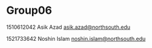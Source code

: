 # Group06

1510612042	Asik Azad	<asik.azad@northsouth.edu>

1521733642	Noshin Islam	<noshin.islam@northsouth.edu>

